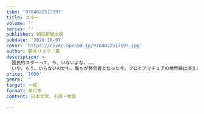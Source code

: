 ```yaml
---
isbn: '9784022517197'
title: スター
volume: ''
series: ''
publisher: 朝日新聞出版
pubdate: '2020-10-07'
cover: 'https://cover.openbd.jp/9784022517197.jpg'
author: 朝井リョウ／著
description: >-
  国民的スターって、今、いないよな。……
  いや、もう、いらないのかも。誰もが発信者となった今、プロとアマチュアの境界線は消えた。新時代の「スター」は誰だ。作家生活10周年記念作品〔白版〕「どっが先に有名監督になるか、勝負だな」新人の登竜門となる映画祭でグランプリを受賞した立原尚吾と大土井紘。ふたりは大学卒業後、名監督への弟子入りとYouTubeでの発信という真逆の道を選ぶ。受賞歴、再生回数、完成度、利益、受け手の反応――作品の質や価値は何をもって測られるのか。私たちはこの世界に、どの物差しを添えるのか。朝日新聞連載、デビュー10年にして放つ新世代の長編小説。
price: '1600'
genre: ''
target: 一般
format: 単行本
content: 日本文学、小説・物語

---
```

